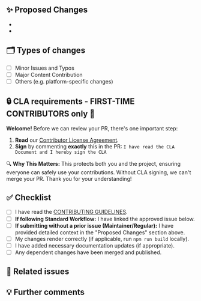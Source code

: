 ## ✨ Proposed Changes

<!--
**REQUIRED:** Describe your changes clearly.
- What problem does this solve or what goal does it achieve?
- What are the key changes made?
- What is the rationale behind these changes?

**If you are a maintainer/regular contributor submitting without a prior issue, provide detailed context here.**
-->

-
-

## 🗂️ Types of changes

<!-- Please put an x in the boxes related to your change (i.e. [x]).-->

- [ ] Minor Issues and Typos
- [ ] Major Content Contribution
- [ ] Others (e.g. platform-specific changes)

## 🔒 CLA requirements - FIRST-TIME CONTRIBUTORS only 📝

**Welcome!** Before we can review your PR, there's one important step:

1. **Read** our [Contributor License Agreement](https://github.com/kaiachain/kaia-docs/blob/main/.github/CLA.md).
2. **Sign** by commenting **exactly** this in the PR: ```I have read the CLA Document and I hereby sign the CLA```

🔍 **Why This Matters:** This protects both you and the project, ensuring everyone can safely use your contributions. Without CLA signing, we can't merge your PR. Thank you for your understanding!

## ✅ Checklist

<!-- Put an x in the boxes that apply. You can also fill these out after creating the PR. If you're unsure about any of them, don't hesitate to reach out. We're here to help! This is simply a reminder of what we are going to look for before merging your code. -->

- [ ] I have read the [CONTRIBUTING GUIDELINES](https://github.com/kaiachain/kaia-docs/blob/main/CONTRIBUTING.md).
- [ ] **If following Standard Workflow:** I have linked the approved issue below.
- [ ] **If submitting without a prior issue (Maintainer/Regular):** I have provided detailed context in the "Proposed Changes" section above.
- [ ] My changes render correctly (if applicable, run `npm run build` locally).
- [ ] I have added necessary documentation updates (if appropriate).
- [ ] Any dependent changes have been merged and published.

## 📌 Related issues
<!--
- **Required** if you checked "Content Contribution / Other Change (Standard Workflow)". Link the approved issue (e.g., `Fixes #123` or `Related to #1234`).
- **Optional** (but encouraged for large changes) if submitted by a Maintainer/Regular Contributor without a prior issue.
- Leave blank or write "N/A" for Minor Fixes.
-->

## 💡 Further comments

<!-- Add any other context, screenshots, or information here. -->